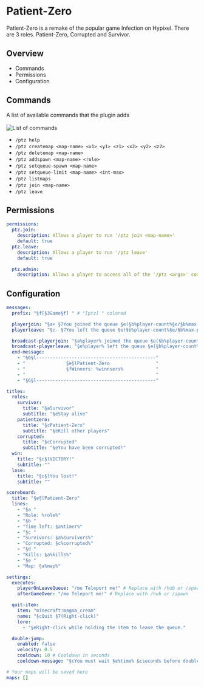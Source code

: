 # Patient-Zero
Patient-Zero is a remake of the popular game Infection on Hypixel. There are 3 roles. Patient-Zero, Corrupted and Survivor.

## Overview
- Commands
- Permissions
- Configuration

## Commands
A list of available commands that the plugin adds
<br><br>
![List of commands](https://cdn.modrinth.com/data/5RQMBtQG/images/a8cb401775f6b95bbe4072deaf7d0703eed8c057.png)

- `/ptz help`
- `/ptz createmap <map-name> <x1> <y1> <z1> <x2> <y2> <z2>`
- `/ptz deletemap <map-name>`
- `/ptz addspawn <map-name> <role>`
- `/ptz setqueue-spawn <map-name>`
- `/ptz setqueue-limit <map-name> <int-max>`
- `/ptz listmaps`
- `/ptz join <map-name>`
- `/ptz leave`

## Permissions
```yml
permissions:
  ptz.join:
    description: Allows a player to run '/ptz join <map-name>'
    default: true
  ptz.leave:
    description: Allows a player to run '/ptz leave'
    default: true

  ptz.admin:
    description: Allows a player to access all of the '/ptz <args>' commands.
```

## Configuration
```yml
messages:
  prefix: "§f[§3Game§f] " # "[ptz] " colored

  playerjoin: "§a+ §7You joined the queue §e(§b%player-count%§e/§b%max-player-count%§e)"
  playerleave: "§c- §7You left the queue §e(§b%player-count%§e/§b%max-player-count%§e)"

  broadcast-playerjoin: "§a%player% joined the queue §e(§b%player-count%§e/§b%max-player-count%§e)"
  broadcast-playerleave: "§e%player% left the queue §e(§b%player-count%§e/§b%max-player-count%§e)"
  end-message:
    - "§6§l--------------------------------------------"
    - "               §e§lPatient-Zero                 "
    - "               §fWinners: %winnsers%            "
    - "                                                "
    - "§6§l--------------------------------------------"

titles:
  roles:
    survivor:
      title: "§aSurvivor"
      subtitle: "§eStay alive"
    patientzero:
      title: "§cPatient-Zero"
      subtitle: "§eKill other players"
    corrupted:
      title: "§cCorrupted"
      subtitle: "§eYou have been corrupted!"
  win:
    title: "§c§lVICTORY!"
    subtitle: ""
  lose:
    title: "§c§lYou lost!"
    subtitle: ""

scoreboard:
  title: "§e§lPatient-Zero"
  lines:
    - "§a "
    - "Role: %role%"
    - "§b "
    - "Time left: §a%timer%"
    - "§c "
    - "Survivors: §a%survivors%"
    - "Corrupted: §c%corrupted%"
    - "§d "
    - "Kills: §a%kills%"
    - "§e "
    - "Map: §a%map%"

settings:
  executes:
    playerOnLeaveQueue: "/me Teleport me!" # Replace with /hub or /spawn
    afterGameOver: "/me Teleport me!" # Replace with /hub or /spawn

  quit-item:
    item: "minecraft:magma_cream"
    name: "§cQuit §7(Right-click)"
    lore:
      - "§eRight-click while holding the item to leave the queue."

  double-jump:
    enabled: false
    velocity: 0.5
    cooldown: 10 # Cooldown in seconds
    cooldown-message: "§cYou must wait §e%time% &cseconds before double jumping again!"

# Your maps will be saved here
maps: []

```
